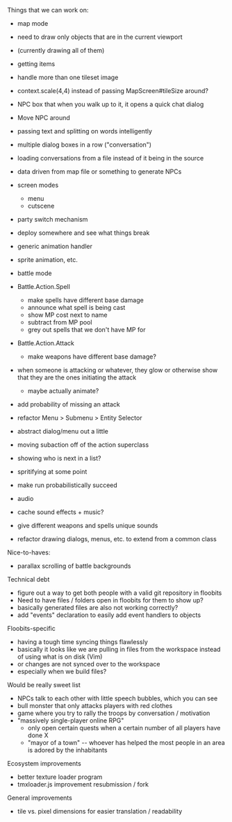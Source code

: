 
Things that we can work on:

 - map mode

  - need to draw only objects that are in the current viewport
   - (currently drawing all of them)

  - getting items

  - handle more than one tileset image

  - context.scale(4,4) instead of passing MapScreen#tileSize around?

  - NPC box that when you walk up to it, it opens a quick chat dialog
   - Move NPC around
   - passing text and splitting on words intelligently
   - multiple dialog boxes in a row ("conversation")
   - loading conversations from a file instead of it being in the source
   - data driven from map file or something to generate NPCs

 - screen modes
   - menu
   - cutscene
  - party switch mechanism
  - deploy somewhere and see what things break


 - generic animation handler
  - sprite animation, etc.


 - battle mode

  - Battle.Action.Spell
    - make spells have different base damage
    - announce what spell is being cast
    - show MP cost next to name
    - subtract from MP pool
    - grey out spells that we don't have MP for

  - Battle.Action.Attack
    - make weapons have different base damage?

  - when someone is attacking or whatever, they glow or otherwise show that they are the ones initiating the attack
    - maybe actually animate?

  - add probability of missing an attack

  - refactor Menu > Submenu > Entity Selector
   - abstract dialog/menu out a little
   - moving subaction off of the action superclass

  - showing who is next in a list?
  - spritifying at some point

  - make run probabilistically succeed

 - audio
  - cache sound effects + music?
  - give different weapons and spells unique sounds

 - refactor drawing dialogs, menus, etc. to extend from a common class



 Nice-to-haves:
  - parallax scrolling of battle backgrounds

 Technical debt
  - figure out a way to get both people with a valid git repository in floobits
  - Need to have files / folders open in floobits for them to show up?
   - basically generated files are also not working correctly?
   - add "events" declaration to easily add event handlers to objects

 Floobits-specific
  - having a tough time syncing things flawlessly
   - basically it looks like we are pulling in files from the workspace instead of using what is on disk (Vim)
   - or changes are not synced over to the workspace
   - especially when we build files?


 Would be really sweet list
  - NPCs talk to each other with little speech bubbles, which you can see
  - bull monster that only attacks players with red clothes
  - game where you try to rally the troops by conversation / motivation
  - "massively single-player online RPG"
    - only open certain quests when a certain number of all players have done X
    - "mayor of a town" -- whoever has helped the most people in an area is adored by the inhabitants


 Ecosystem improvements
  - better texture loader program
  - tmxloader.js improvement resubmission / fork

 General improvements
  - tile vs. pixel dimensions for easier translation / readability
